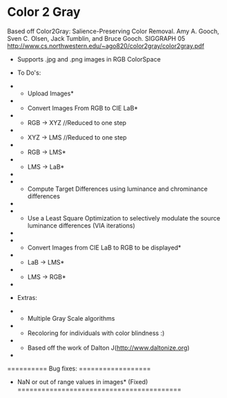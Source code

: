 # Color 2 Gray
  
  Based off Color2Gray: Salience-Preserving Color Removal. Amy A. Gooch, Sven C. Olsen, Jack Tumblin, and Bruce Gooch. SIGGRAPH 05
  http://www.cs.northwestern.edu/~ago820/color2gray/color2gray.pdf
 
 * Supports .jpg and .png images in RGB ColorSpace

 * To Do's:
 *  - Upload Images*
 *  - Convert Images From RGB to CIE LaB*
 *    - RGB -> XYZ //Reduced to one step
 *    - XYZ -> LMS //Reduced to one step
 *    - RGB -> LMS*
 *    - LMS -> LaB*
 *    
 *  - Compute Target Differences using luminance and chrominance differences
 *  
 *  - Use a Least Square Optimization to selectively modulate the source luminance differences (VIA iterations)
 * 
 *  - Convert Images from CIE LaB to RGB to be displayed*
 *    - LaB -> LMS*
 *    - LMS -> RGB*
 * 
 * Extras:
 *  - Multiple Gray Scale algorithms
 *  - Recoloring for individuals with color blindness :)
 *    - Based off the work of Dalton J(http://www.daltonize.org)
 *    
========== Bug fixes: ==================
   - NaN or out of range values in images* (Fixed)
=========================================